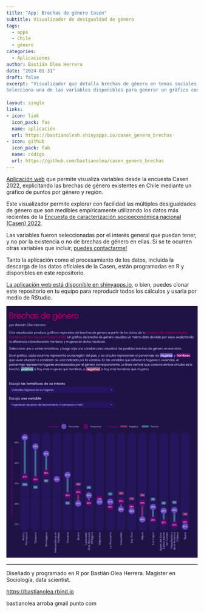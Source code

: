 ```yaml
---
title: "App: Brechas de género Casen"
subtitle: Visualizador de desigualdad de género
tags:
  - apps
  - Chile
  - género
categories:
  - Aplicaciones
author: Bastián Olea Herrera
date: "2024-01-31"
draft: false
excerpt: "Visualizador que detalla brechas de género en temas sociales, de vivienda e ingresos, para analizar variables en las que las mujeres experimentan peores condiciones de vida, a nivel regional
Selecciona una de las variables disponibles para generar un gráfico con todas las regiones del país, donde se detalla el porcentaje de la población femenina y masculina afectada por la variable seleccionada, o si eliges variables de vivienda o familia, el porcentaje de hogares con jefatura femenina o masculina correspondientes. Los puntos del gráfico además se detallan con las brechas o diferencias entre géneros existentes, volviendo explícitas las desigualdades o ausencia de las mismas."

layout: single
links:
- icon: link
  icon_pack: fas
  name: aplicación
  url: https://bastianoleah.shinyapps.io/casen_genero_brechas
- icon: github
  icon_pack: fab
  name: código
  url: https://github.com/bastianolea/casen_genero_brechas
---
```


[Aplicación web](https://bastianoleah.shinyapps.io/casen_brechas_genero) que permite visualiza variables desde la encuesta Casen 2022, explicitando las brechas de género existentes en Chile mediante un gráfico de puntos por género y región.

Este visualizador permite explorar con facilidad las múltiples desigualdades de género que son medibles empíricamente utilizando los datos más recientes de la [Encuesta de caracterización socioeconómica nacional (Casen) 2022](https://observatorio.ministeriodesarrollosocial.gob.cl/encuesta-casen-2022).

Las variables fueron seleccionadas por el interés general que puedan tener, y no por la existencia o no de brechas de género en ellas. Si se te ocurren otras variables que incluir, [puedes contactarme!](https://bastianolea.rbind.io)

Tanto la aplicación como el procesamiento de los datos, incluida la descarga de los datos oficiales de la Casen, están programadas en R y disponibles en este repositorio.

[La aplicación web está disponible en shinyapps.io](https://bastianoleah.shinyapps.io/casen_brechas_genero), o bien, puedes clonar este repositorio en tu equipo para reproducir todos los cálculos y usarla por medio de RStudio.

![Brechas de género Casen 2022](brechas_de_genero_casen_2022.jpg)

----

Diseñado y programado en R por Bastián Olea Herrera. Magíster en Sociología, data scientist.

https://bastianolea.rbind.io

bastianolea arroba gmail punto com
